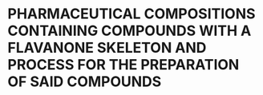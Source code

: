 # PHARMACEUTICAL COMPOSITIONS CONTAINING COMPOUNDS WITH A FLAVANONE SKELETON AND PROCESS FOR THE PREPARATION OF SAID COMPOUNDS